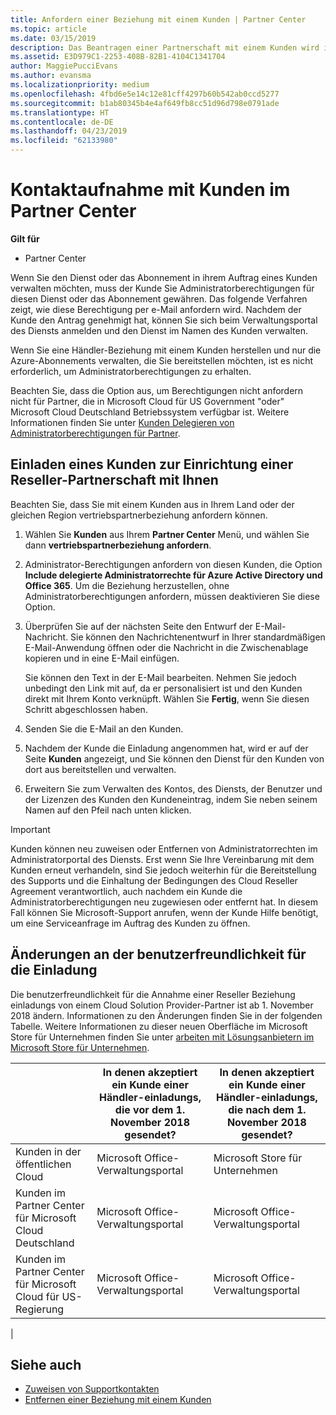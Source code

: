 ```yaml
---
title: Anfordern einer Beziehung mit einem Kunden | Partner Center
ms.topic: article
ms.date: 03/15/2019
description: Das Beantragen einer Partnerschaft mit einem Kunden wird in Multipartner- und Multichannelszenarien verwendet. Dieser Vorgang ist auch hilfreich, wenn ein Kunde Ihre delegierten Administratorrechte entfernt und Sie sie für Bereitstellungen oder Supportleistungen wiederherstellen müssen.
ms.assetid: E3D979C1-2253-408B-82B1-4104C1341704
author: MaggiePucciEvans
ms.author: evansma
ms.localizationpriority: medium
ms.openlocfilehash: 4fbd6e5e14c12e81cff4297b60b542ab0ccd5277
ms.sourcegitcommit: b1ab80345b4e4af649fb8cc51d96d798e0791ade
ms.translationtype: HT
ms.contentlocale: de-DE
ms.lasthandoff: 04/23/2019
ms.locfileid: "62133980"
---
```

# <a name="connect-with-customers-in-partner-center"></a>Kontaktaufnahme mit Kunden im Partner Center

**Gilt für**

-  Partner Center

Wenn Sie den Dienst oder das Abonnement in ihrem Auftrag eines Kunden verwalten möchten, muss der Kunde Sie Administratorberechtigungen für diesen Dienst oder das Abonnement gewähren. Das folgende Verfahren zeigt, wie diese Berechtigung per e-Mail anfordern wird. Nachdem der Kunde den Antrag genehmigt hat, können Sie sich beim Verwaltungsportal des Diensts anmelden und den Dienst im Namen des Kunden verwalten.

Wenn Sie eine Händler-Beziehung mit einem Kunden herstellen und nur die Azure-Abonnements verwalten, die Sie bereitstellen möchten, ist es nicht erforderlich, um Administratorberechtigungen zu erhalten.

Beachten Sie, dass die Option aus, um Berechtigungen nicht anfordern nicht für Partner, die in Microsoft Cloud für US Government "oder" Microsoft Cloud Deutschland Betriebssystem verfügbar ist. Weitere Informationen finden Sie unter [Kunden Delegieren von Administratorberechtigungen für Partner](https://docs.microsoft.com/en-us/partner-center/customers_revoke_admin_privileges).


## <a name="invite-a-customer-to-establish-a-reseller-relationship-with-you"></a>Einladen eines Kunden zur Einrichtung einer Reseller-Partnerschaft mit Ihnen

Beachten Sie, dass Sie mit einem Kunden aus in Ihrem Land oder der gleichen Region vertriebspartnerbeziehung anfordern können.

1.  Wählen Sie **Kunden** aus Ihrem **Partner Center** Menü, und wählen Sie dann **vertriebspartnerbeziehung anfordern**.

2.  Administrator-Berechtigungen anfordern von diesen Kunden, die Option **Include delegierte Administratorrechte für Azure Active Directory und Office 365**. Um die Beziehung herzustellen, ohne Administratorberechtigungen anfordern, müssen deaktivieren Sie diese Option. 

3.  Überprüfen Sie auf der nächsten Seite den Entwurf der E-Mail-Nachricht. Sie können den Nachrichtenentwurf in Ihrer standardmäßigen E-Mail-Anwendung öffnen oder die Nachricht in die Zwischenablage kopieren und in eine E-Mail einfügen. 

    Sie können den Text in der E-Mail bearbeiten. Nehmen Sie jedoch unbedingt den Link mit auf, da er personalisiert ist und den Kunden direkt mit Ihrem Konto verknüpft. Wählen Sie **Fertig**, wenn Sie diesen Schritt abgeschlossen haben.

3.  Senden Sie die E-Mail an den Kunden.

5.  Nachdem der Kunde die Einladung angenommen hat, wird er auf der Seite **Kunden** angezeigt, und Sie können den Dienst für den Kunden von dort aus bereitstellen und verwalten.

 
6.  Erweitern Sie zum Verwalten des Kontos, des Diensts, der Benutzer und der Lizenzen des Kunden den Kundeneintrag, indem Sie neben seinem Namen auf den Pfeil nach unten klicken.


> [!IMPORTANT]  
> Kunden können neu zuweisen oder Entfernen von Administratorrechten im Administratorportal des Diensts. Erst wenn Sie Ihre Vereinbarung mit dem Kunden erneut verhandeln, sind Sie jedoch weiterhin für die Bereitstellung des Supports und die Einhaltung der Bedingungen des Cloud Reseller Agreement verantwortlich, auch nachdem ein Kunde die Administratorberechtigungen neu zugewiesen oder entfernt hat. In diesem Fall können Sie Microsoft-Support anrufen, wenn der Kunde Hilfe benötigt, um eine Serviceanfrage im Auftrag des Kunden zu öffnen.

## <a name="changes-to-the-customer-invitation-experience"></a>Änderungen an der benutzerfreundlichkeit für die Einladung

Die benutzerfreundlichkeit für die Annahme einer Reseller Beziehung einladungs von einem Cloud Solution Provider-Partner ist ab 1. November 2018 ändern. Informationen zu den Änderungen finden Sie in der folgenden Tabelle. Weitere Informationen zu dieser neuen Oberfläche im Microsoft Store für Unternehmen finden Sie unter [arbeiten mit Lösungsanbietern im Microsoft Store für Unternehmen](https://docs.microsoft.com/en-us/microsoft-store/work-with-partner-microsoft-store-business).

|  | In denen akzeptiert ein Kunde einer Händler-einladungs, die vor dem 1. November 2018 gesendet? | In denen akzeptiert ein Kunde einer Händler-einladungs, die nach dem 1. November 2018 gesendet? |
|---------|---------|---------
| Kunden in der öffentlichen Cloud | Microsoft Office-Verwaltungsportal | Microsoft Store für Unternehmen |
| Kunden im Partner Center für Microsoft Cloud Deutschland | Microsoft Office-Verwaltungsportal | Microsoft Office-Verwaltungsportal |
| Kunden im Partner Center für Microsoft Cloud für US-Regierung | Microsoft Office-Verwaltungsportal | Microsoft Office-Verwaltungsportal |
|

## <a name="see-also"></a>Siehe auch

- [Zuweisen von Supportkontakten](assign-support-contacts.md)
- [Entfernen einer Beziehung mit einem Kunden](remove-a-relationship.md)